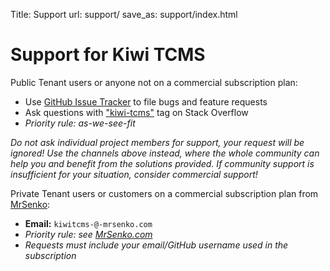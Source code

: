 Title: Support
url: support/
save_as: support/index.html

# Support for Kiwi TCMS


Public Tenant users or anyone not on a commercial subscription plan:

- Use [GitHub Issue Tracker](https://github.com/kiwitcms/Kiwi/issues) to file bugs and feature requests
- Ask questions with ["kiwi-tcms"](https://stackoverflow.com/questions/tagged/kiwi-tcms) tag on
  Stack Overflow
- *Priority rule: as-we-see-fit*

*Do not ask individual project members for support, your request will be ignored!
Use the channels above instead,
where the whole community can help you and benefit from the solutions provided.
If community support is insufficient for your situation, consider commercial support!*

Private Tenant users or customers on a commercial subscription plan from
[MrSenko](http://mrsenko.com):

- **Email:** `kiwitcms-@-mrsenko.com`
- *Priority rule: see [MrSenko.com](http://mrsenko.com/#subscriptions)*
- *Requests must include your email/GitHub username used in the subscription*